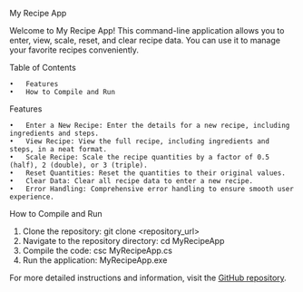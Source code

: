 My Recipe App

Welcome to My Recipe App! This command-line application allows you to enter, view, scale, reset, and clear recipe data. You can use it to manage your favorite recipes conveniently.

Table of Contents

	•	Features
	•	How to Compile and Run

Features

	•	Enter a New Recipe: Enter the details for a new recipe, including ingredients and steps.
	•	View Recipe: View the full recipe, including ingredients and steps, in a neat format.
	•	Scale Recipe: Scale the recipe quantities by a factor of 0.5 (half), 2 (double), or 3 (triple).
	•	Reset Quantities: Reset the quantities to their original values.
	•	Clear Data: Clear all recipe data to enter a new recipe.
	•	Error Handling: Comprehensive error handling to ensure smooth user experience.
 
How to Compile and Run

1. Clone the repository: git clone <repository_url>
2. Navigate to the repository directory: cd MyRecipeApp
3. Compile the code: csc MyRecipeApp.cs
4. Run the application: MyRecipeApp.exe

For more detailed instructions and information, visit the [GitHub repository](link_to_repository).
 

